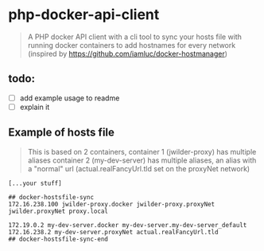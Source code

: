 # php-docker-api-client
> A PHP docker API client with a cli tool to sync your hosts file with running docker containers to add hostnames for every network 
> (inspired by https://github.com/iamluc/docker-hostmanager)

## todo:
- [ ] add example usage to readme
- [ ] explain it

## Example of hosts file
> This is based on 2 containers, 
> container 1 (jwilder-proxy) has multiple aliases
> container 2 (my-dev-server) has multiple aliases, an alias with a "normal" url (actual.realFancyUrl.tld set on the proxyNet network)

```text
[...your stuff]

## docker-hostsfile-sync
172.16.238.100 jwilder-proxy.docker jwilder-proxy.proxyNet jwilder.proxyNet proxy.local

172.19.0.2 my-dev-server.docker my-dev-server.my-dev-server_default
172.16.238.2 my-dev-server.proxyNet actual.realFancyUrl.tld
## docker-hostsfile-sync-end
```
